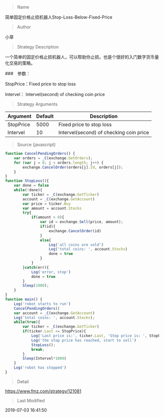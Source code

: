
> Name

简单固定价格止损机器人Stop-Loss-Below-Fixed-Price

> Author

小草

> Strategy Description

一个简单的固定价格止损机器人，可以帮助你止损。也是个很好的入门数字货币量化交易的策略。

###　参数：

StopPrice：Fixed price to stop loss	
 
Intervel：	Intervel(second) of checking coin price

> Strategy Arguments



|Argument|Default|Description|
|----|----|----|
|StopPrice|5000|Fixed price to stop loss|
|Intervel|10|Intervel(second) of checking coin price|


> Source (javascript)

``` javascript
function CancelPendingOrders() {
    var orders = _C(exchange.GetOrders);
    for (var j = 0; j < orders.length; j++) {
        exchange.CancelOrder(orders[j].Id, orders[j]);
    }
}
function StopLoss(){
    var done = false
    while(!done){
        var ticker = _C(exchange.GetTicker)
        account = _C(exchange.GetAccount)
        var price = ticker.Buy
        var amount = account.Stocks
        try{
            if(amount > 0){
                var id = exchange.Sell(price, amount);
                if(id){
                    exchange.CancelOrder(id)
                }
                else{
                    Log('all coins are sold')
                    Log('total coins: ', account.Stocks)
                    done = true
                }
            }
        }catch(err){
            Log('error, stop')
            done = true
        }
        Sleep(1000);
    }
}
function main() {
    Log('robot starts to run')
    CancelPendingOrders()
    var account = _C(exchange.GetAccount)
    Log('total coins: ', account.Stocks);
    while(true){
        var ticker = _C(exchange.GetTicker)
        if(ticker.Last <= StopPrice){
            Log('Last price is:', ticker.Last, 'Stop price is: ', StopPrice)
            Log('the stop price has reached, start to sell')
            StopLoss();
            break;
        }
        Sleep(Intervel*1000)
    }
    Log('robot has stopped')
}
```

> Detail

https://www.fmz.com/strategy/121081

> Last Modified

2019-07-03 16:41:50
